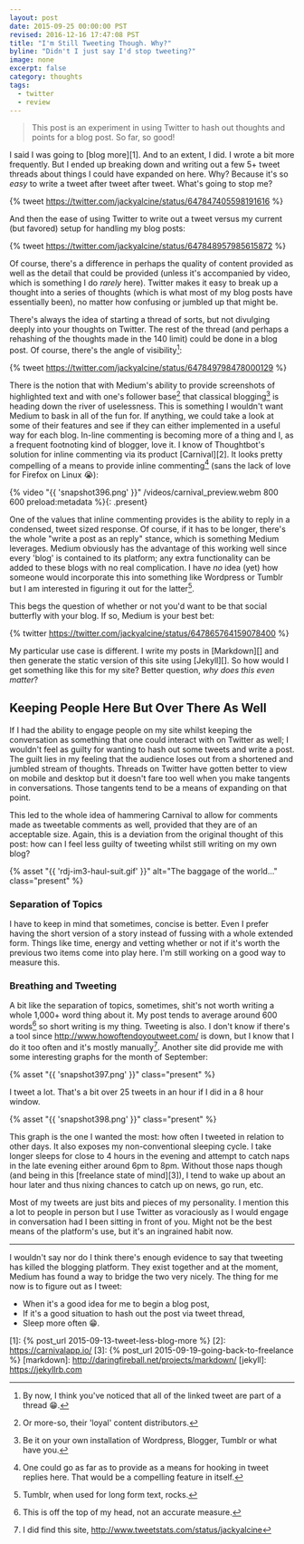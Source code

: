 ```yaml
---
layout: post
date: 2015-09-25 00:00:00 PST
revised: 2016-12-16 17:47:08 PST
title: "I'm Still Tweeting Though. Why?"
byline: "Didn't I just say I'd stop tweeting?"
image: none
excerpt: false
category: thoughts
tags:
  - twitter
  - review
---
```


> This post is an experiment in using Twitter to hash out thoughts and
> points for a blog post. So far, so good!

I said I was going to [blog more][1]. And to an extent, I did. I wrote a bit
more frequently. But I ended up breaking down and writing out a few 5+ tweet
threads about things I could have expanded on here. Why? Because it's so _easy_
to write a tweet after tweet after tweet. What's going to stop me?

{% tweet https://twitter.com/jackyalcine/status/647847405598191616 %}

And then the ease of using Twitter to write out a tweet versus my current (but
favored) setup for handling my blog posts:

{% tweet https://twitter.com/jackyalcine/status/647848957985615872 %}

Of course, there's a difference in perhaps the quality of content provided as
well as the detail that could be provided (unless it's accompanied by video,
which is something I do _rarely_ here). Twitter makes it easy to break up a
thought into a series of thoughts (which is what most of my blog posts have
essentially been), no matter how confusing or jumbled up that might be.

There's always the idea of starting a thread of sorts, but not divulging deeply
into your thoughts on Twitter. The rest of the thread (and perhaps a rehashing
of the thoughts made in the 140 limit) could be done in a blog post. Of course,
there's the angle of visibility[^1]:

{% tweet https://twitter.com/jackyalcine/status/647849798478000129 %}

There is the notion that with Medium's ability to provide screenshots of
highlighted text and with one's follower base[^2] that classical
blogging[^3] is heading down the river of uselessness. This is something I
wouldn't want Medium to bask in all of the fun for. If anything, we could take
a look at some of their features and see if they can either implemented in a
useful way for each blog. In-line commenting is becoming more of a thing and I,
as a frequent footnoting kind of blogger, love it. I know of Thoughtbot's solution
for inline commenting via its product [Carnival][2]. It looks pretty compelling
of a means to provide inline commenting[^4] (sans the lack of love for Firefox
on Linux :sob:):

{% video "{{ 'snapshot396.png' }}" /videos/carnival_preview.webm 800 600 preload:metadata %}{: .present}

One of the values that inline commenting provides is the ability to reply in a
condensed, tweet sized response. Of course, if it has to be longer, there's the
whole "write a post as an reply" stance, which is something Medium leverages.
Medium obviously has the advantage of this working well since every 'blog' is
contained to its platform; any extra functionality can be added to these blogs
with no real complication. I have _no_ idea (yet) how someone would incorporate
this into something like Wordpress or Tumblr but I am interested in figuring it
out for the latter[^5].

This begs the question of whether or not you'd want to be that social butterfly
with your blog. If so, Medium is your best bet:

{% twitter https://twitter.com/jackyalcine/status/647865764159078400 %}

My particular use case is different. I write my posts in [Markdown][] and then
generate the static version of this site using [Jekyll][]. So how would I
get something like this for my site? Better question, _why does this even matter_?

## Keeping People Here But Over There As Well

If I had the ability to engage people on my site whilst keeping the conversation
as something that one could interact with on Twitter as well; I wouldn't feel as
guilty for wanting to hash out some tweets and write a post. The guilt lies in
my feeling that the audience loses out from a shortened and jumbled stream of
thoughts. Threads on Twitter have gotten better to view on mobile and desktop
but it doesn't fare too well when you make tangents in conversations. Those
tangents tend to be a means of expanding on that point.

This led to the whole idea of hammering Carnival to allow for comments made as
tweetable comments as well, provided that they are of an acceptable size.
Again, this is a deviation from the original thought of this post: how can I
feel less guilty of tweeting whilst still writing on my own blog?

{% asset "{{ 'rdj-im3-haul-suit.gif' }}" alt="The baggage of the world..." class="present" %}

### Separation of Topics

I have to keep in mind that sometimes, concise is better. Even I prefer having
the short version of a story instead of fussing with a whole extended form.
Things like time, energy and vetting whether or not if it's worth the previous
two items come into play here. I'm still working on a good way to measure this.

### Breathing and Tweeting

A bit like the separation of topics, sometimes, shit's not worth writing a whole
1,000+ word thing about it. My post tends to average around 600 words[^6] so
short writing is my thing. Tweeting is also. I don't know if there's a tool
since <http://www.howoftendoyoutweet.com/> is down, but I know that I do it too
often and it's mostly manually[^7]. Another site did provide me with some
interesting graphs for the month of September:

{% asset "{{ 'snapshot397.png' }}" class="present" %}

I tweet a lot. That's a bit over 25 tweets in an hour if I did in a 8 hour
window.

{% asset "{{ 'snapshot398.png' }}" class="present" %}

This graph is the one I wanted the most: how often I tweeted in relation to
other days. It also exposes my non-conventional sleeping cycle. I take longer
sleeps for close to 4 hours in the evening and attempt to catch naps in the late
evening either around 6pm to 8pm. Without those naps though (and being in this
[freelance state of mind][3]), I tend to wake up about an hour later and thus
nixing chances to catch up on news, go run, etc.

Most of my tweets are just bits and pieces of my personality. I mention this a
lot to people in person but I use Twitter as voraciously as I would engage
in conversation had I been sitting in front of you. Might not be the best means
of the platform's use, but it's an ingrained habit now.

---

I wouldn't say nor do I think there's enough evidence to say that tweeting has
killed the blogging platform. They exist together and at the moment, Medium has
found a way to bridge the two very nicely. The thing for me now is to figure out
as I tweet:

  * When it's a good idea for me to begin a blog post,
  * If it's a good situation to hash out the post via tweet thread,
  * Sleep more often :grin:.

[1]: {% post_url 2015-09-13-tweet-less-blog-more %}
[2]: https://carnivalapp.io/
[3]: {% post_url 2015-09-19-going-back-to-freelance %}
[markdown]: http://daringfireball.net/projects/markdown/
[jekyll]: https://jekyllrb.com
[^1]: By now, I think you've noticed that all of the linked tweet are part of a thread :grin:.
[^2]: Or more-so, their 'loyal' content distributors.
[^3]: Be it on your own installation of Wordpress, Blogger, Tumblr or what have you.
[^4]: One could go as far as to provide as a means for hooking in tweet replies here. That would be a compelling feature in itself.
[^5]: Tumblr, when used for long form text, rocks.
[^6]: This is off the top of my head, not an accurate measure.
[^7]: I did find this site, <http://www.tweetstats.com/status/jackyalcine>
